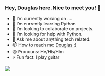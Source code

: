 ### Hey, Douglas here. Nice to meet you! 👋



- 🔭 I’m currently working on ....
- 🌱 I’m currently learning Python.
- 👯 I’m looking to collaborate on projects.
- 🤔 I’m looking for help with Python.
- 💬 Ask me about anything tech related.
- 📫 How to reach me: [ Douglas :)](https://www.linkedin.com/in/douglasbyfield/)
- 😄 Pronouns: He/His/Him
- ⚡ Fun fact: I play guitar

<img src="https://github-readme-stats.vercel.app/api?username=Dougsworth&&show_icons=true&title_color=ffffff&icon_color=befdb7&text_color=daf7dc&bg_color=151515"> 
